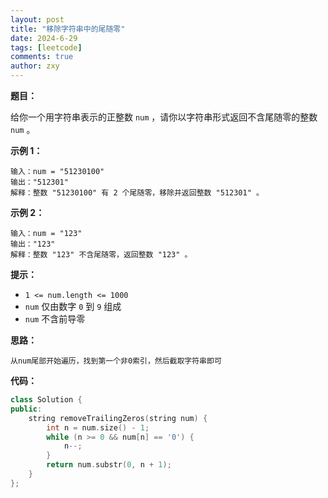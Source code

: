 ```yaml
---
layout: post
title: "移除字符串中的尾随零"
date: 2024-6-29
tags: [leetcode]
comments: true
author: zxy
---
```


**题目：**

给你一个用字符串表示的正整数 `num` ，请你以字符串形式返回不含尾随零的整数 `num` 。

**示例 1：**

```
输入：num = "51230100"
输出："512301"
解释：整数 "51230100" 有 2 个尾随零，移除并返回整数 "512301" 。
```

**示例 2：**

```
输入：num = "123"
输出："123"
解释：整数 "123" 不含尾随零，返回整数 "123" 。
```

**提示：**

- `1 <= num.length <= 1000`
- `num` 仅由数字 `0` 到 `9` 组成
- `num` 不含前导零

**思路：**

```
从num尾部开始遍历，找到第一个非0索引，然后截取字符串即可
```

**代码：**

```cpp
class Solution {
public:
    string removeTrailingZeros(string num) {
        int n = num.size() - 1;
        while (n >= 0 && num[n] == '0') {
            n--;
        }
        return num.substr(0, n + 1);
    }
};
```

